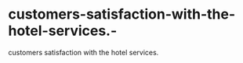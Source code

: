 # customers-satisfaction-with-the-hotel-services.-
customers satisfaction with the hotel services. 
